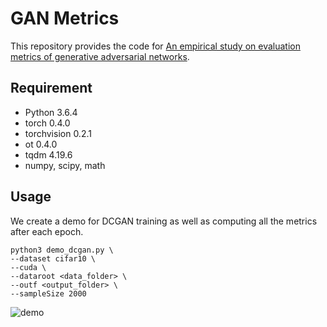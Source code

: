 # GAN Metrics

This repository provides the code for [An empirical study on evaluation metrics of generative adversarial networks](https://arxiv.org/abs/1806.07755).

## Requirement
- Python 3.6.4
- torch 0.4.0
- torchvision 0.2.1
- ot 0.4.0
- tqdm 4.19.6
- numpy, scipy, math

## Usage
We create a demo for DCGAN training as well as computing all the metrics after each epoch.
```
python3 demo_dcgan.py \
--dataset cifar10 \
--cuda \
--dataroot <data_folder> \
--outf <output_folder> \
--sampleSize 2000
```
![demo](demo.gif)
